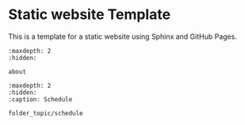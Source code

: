 # Static website Template

This is a template for a static website using Sphinx and GitHub Pages.

```{toctree}
:maxdepth: 2
:hidden:

about
```

```{toctree}
:maxdepth: 2
:hidden:
:caption: Schedule

folder_topic/schedule
```


